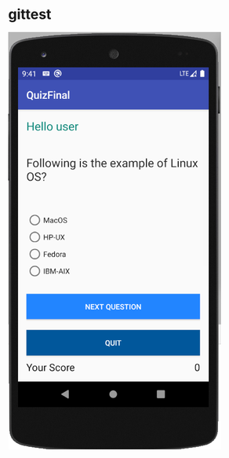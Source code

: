 # gittest
![](https://raw.githubusercontent.com/princevashishth/Quizfinal/master/app/screenshot.png)
